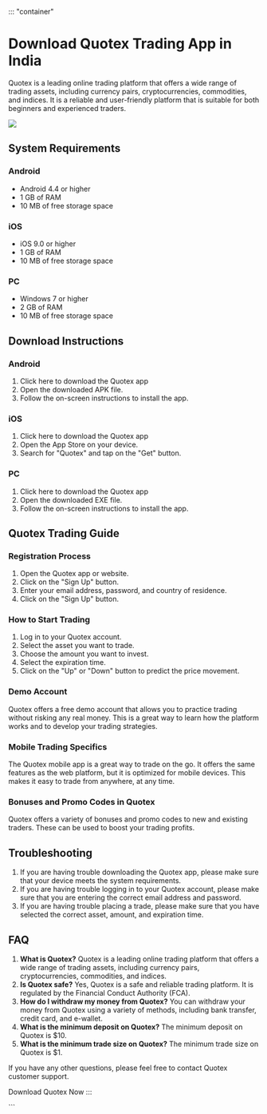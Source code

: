 ::: \"container\"
# Download Quotex Trading App in India

Quotex is a leading online trading platform that offers a wide range of
trading assets, including currency pairs, cryptocurrencies, commodities,
and indices. It is a reliable and user-friendly platform that is
suitable for both beginners and experienced traders.

[![](https://static.quotex.io/files/10_en/300_250.jpg)](https://traff.sbs/brokerqxlid)

## System Requirements

### Android

-   Android 4.4 or higher
-   1 GB of RAM
-   10 MB of free storage space

### iOS

-   iOS 9.0 or higher
-   1 GB of RAM
-   10 MB of free storage space

### PC

-   Windows 7 or higher
-   2 GB of RAM
-   10 MB of free storage space

## Download Instructions

### Android

1.  Click here to download the Quotex app
2.  Open the downloaded APK file.
3.  Follow the on-screen instructions to install the app.

### iOS

1.  Click here to download the Quotex app
2.  Open the App Store on your device.
3.  Search for "Quotex" and tap on the "Get" button.

### PC

1.  Click here to download the Quotex app
2.  Open the downloaded EXE file.
3.  Follow the on-screen instructions to install the app.

## Quotex Trading Guide

### Registration Process

1.  Open the Quotex app or website.
2.  Click on the "Sign Up" button.
3.  Enter your email address, password, and country of residence.
4.  Click on the "Sign Up" button.

### How to Start Trading

1.  Log in to your Quotex account.
2.  Select the asset you want to trade.
3.  Choose the amount you want to invest.
4.  Select the expiration time.
5.  Click on the "Up" or "Down" button to predict the price
    movement.

### Demo Account

Quotex offers a free demo account that allows you to practice trading
without risking any real money. This is a great way to learn how the
platform works and to develop your trading strategies.

### Mobile Trading Specifics

The Quotex mobile app is a great way to trade on the go. It offers the
same features as the web platform, but it is optimized for mobile
devices. This makes it easy to trade from anywhere, at any time.

### Bonuses and Promo Codes in Quotex

Quotex offers a variety of bonuses and promo codes to new and existing
traders. These can be used to boost your trading profits.

## Troubleshooting

1.  If you are having trouble downloading the Quotex app, please make
    sure that your device meets the system requirements.
2.  If you are having trouble logging in to your Quotex account, please
    make sure that you are entering the correct email address and
    password.
3.  If you are having trouble placing a trade, please make sure that you
    have selected the correct asset, amount, and expiration time.

## FAQ

1.  **What is Quotex?** Quotex is a leading online trading platform that
    offers a wide range of trading assets, including currency pairs,
    cryptocurrencies, commodities, and indices.
2.  **Is Quotex safe?** Yes, Quotex is a safe and reliable trading
    platform. It is regulated by the Financial Conduct Authority (FCA).
3.  **How do I withdraw my money from Quotex?** You can withdraw your
    money from Quotex using a variety of methods, including bank
    transfer, credit card, and e-wallet.
4.  **What is the minimum deposit on Quotex?** The minimum deposit on
    Quotex is \$10.
5.  **What is the minimum trade size on Quotex?** The minimum trade size
    on Quotex is \$1.

If you have any other questions, please feel free to contact Quotex
customer support.

Download Quotex Now
:::

\`\`\`

